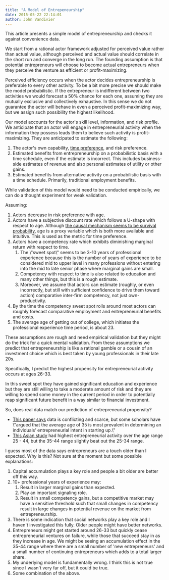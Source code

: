 ```yaml
---
title: "A Model of Entrepeneurship"
date: 2015-05-22 22:14:01
author: John Vandivier
---
```




This article presents a simple model of entrepreneurship and checks it against convenience data.

We start from a rational actor framework adjusted for perceived value rather than actual value, although perceived and actual value should correlate in the short run and converge in the long run. The founding assumption is that potential entrepreneurs will choose to become actual entrepreneurs when they perceive the venture as efficient or profit-maximizing.

Perceived efficiency occurs when the actor decides entrepreneurship is preferable to every other activity. To be a bit more precise we should make the model probabilistic. If the entrepreneur is indifferent between two activities we would forecast a 50% chance for each one, assuming they are mutually exclusive and collectively exhaustive. In this sense we do not guarantee the actor will behave in even a perceived profit-maximizing way, but we assign such possibility the highest likelihood.

Our model accounts for the actor's skill level, information, and risk profile. We anticipate that an actor will engage in entrepreneurial activity when the information they possess leads them to believe such activity is profit-maximizing. They are anticipated to estimate the following:
<ol>
	<li>The actor's own capability, <a href=\"http://en.wikipedia.org/wiki/Time_preference\">time preference</a>, and risk preference.</li>
	<li>Estimated benefits from entrepreneurship on a probabilistic basis with a time schedule, even if the estimate is incorrect. This includes business-side estimates of revenue and also personal estimates of utility or other gains.</li>
	<li>Estimated benefits from alternative activity on a probabilistic basis with a time schedule. Primarily, traditional employment benefits.</li>
</ol>
While validation of this model would need to be conducted empirically, we can do a thought experiment for weak validation.

Assuming:
<ol>
	<li>Actors decrease in risk preference with age.</li>
	<li>Actors have a subjective discount rate which follows a U-shape with respect to age. Although <a href=\"http://journal.sjdm.org/8816/jdm8816.pdf\">the causal mechanism seems to be survival probability</a>, age is a proxy variable which is both more available and intuitive. This is used as the metric for time preference.</li>
	<li>Actors have a competency rate which exhibits diminishing marginal return with respect to time.
<ol>
	<li>The \"sweet spot\" seems to be 3-10 years of professional experience because this is the number of years of experience to be considered mid to upper level in many professions without entering into the mid to late senior phase where marginal gains are small.</li>
	<li>Competency with respect to time is also related to education and many other things, but this is a rough estimate.</li>
	<li>Moreover, we assume that actors can estimate (roughly, or even incorrectly, but still with sufficient confidence to drive them toward action) comparative inter-firm competency, not just own-productivity.</li>
</ol>
</li>
	<li>By the time the competency sweet spot rolls around most actors can roughly forecast comparative employment and entrepreneurial benefits and costs.</li>
	<li>The average age of getting out of college, which initiates the professional experience time period, is about 23.</li>
</ol>
These assumptions are rough and need empirical validation but they might do the trick for a quick mental validation. From these assumptions we predict that entrepreneurship is like a rational gamble or a cousin of an investment choice which is best taken by young professionals in their late 20s.

Specifically, I predict the highest propensity for entrepreneurial activity occurs at ages 26-33.

In this sweet spot they have gained significant education and experience but they are still willing to take a moderate amount of risk and they are willing to spend some money in the current period in order to potentially reap significant future benefit in a way similar to financial investment.

So, does real data match our prediction of entrepreneurial propensity?
<ul>
	<li><a href=\"http://jsbednet.com/journals/jsbed/Vol_2_No_1_March_2014/9.pdf\">This paper says</a> data is conflicting and scarce, but some scholars have \"argued that the average age of 35 is most prevalent in determining an individuals’ entrepreneurial intent in starting up.\"</li>
	<li><a href=\"http://mpra.ub.uni-muenchen.de/594/1/MPRA_paper_594.pdf\">This Asian study</a> had highest entrepreneurial activity over the age range 25 - 44, but the 35-44 range slightly beat out the 25-34 range.</li>
</ul>
I guess most of the data says entrepreneurs are a touch older than I expected. Why is this? Not sure at the moment but some possible explanations:
<ol>
	<li>Capital accumulation plays a key role and people a bit older are better off this way.</li>
	<li>10+ professional years of experience may:
<ol>
	<li>Result in larger marginal gains than expected.</li>
	<li>Play an important signaling role.</li>
	<li>Result in small competency gains, but a competitive market may have a sensitive threshold such that small changes in competency result in large changes in potential revenue on the market from entrepreneurship.</li>
</ol>
</li>
	<li>There is some indication that social networks play a key role and I haven't investigated this fully. Older people might have better networks.</li>
	<li>Entrepreneurs might get started around 26-33 but quickly cease entrepreneurial ventures on failure, while those that succeed stay in as they increase in age. We might be seeing an accumulation effect in the 35-44 range where there are a small number of 'new entrepreneurs' and a small number of continuing entrepreneurs which adds to a total larger share.</li>
	<li>My underlying model is fundamentally wrong. I think this is not true since I wasn't very far off, but it could be true.</li>
	<li>Some combination of the above.</li>
</ol>